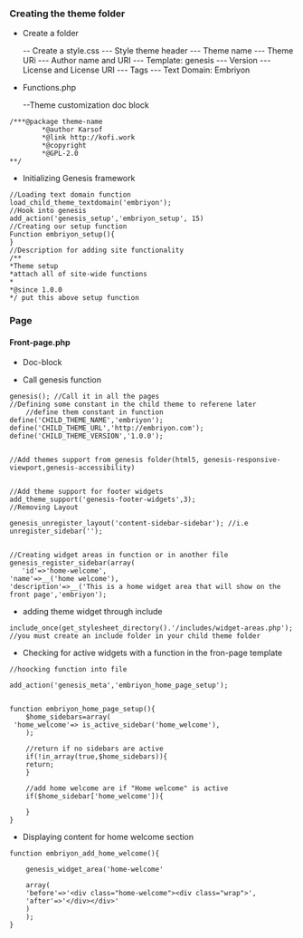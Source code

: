 ### Creating the theme folder

- Create a folder

	-- Create a style.css
		--- Style theme header
		--- Theme name
		--- Theme URi
		--- Author name and URI
		--- Template: genesis
		--- Version
		--- License and License URI
		--- Tags
		--- Text Domain: Embriyon

- Functions.php

	--Theme customization doc block

``` 
/***@package theme-name
		*@author Karsof
		*@link http://kofi.work
		*@copyright
		*@GPL-2.0
**/
 ```

- Initializing Genesis framework

``` 
//Loading text domain function
load_child_theme_textdomain('embriyon');
//Hook into genesis
add_action('genesis_setup','embriyon_setup', 15)
//Creating our setup function
Function embriyon_setup(){
}
//Description for adding site functionality
/**
*Theme setup
*attach all of site-wide functions
*
*@since 1.0.0
*/ put this above setup function 
```

### Page

#### Front-page.php

- Doc-block

- Call genesis function

``` 
genesis(); //Call it in all the pages
//Defining some constant in the child theme to referene later
	//define them constant in function
define('CHILD_THEME_NAME','embriyon');
define('CHILD_THEME_URL','http://embriyon.com');
define('CHILD_THEME_VERSION','1.0.0');


//Add themes support from genesis folder(html5, genesis-responsive-viewport,genesis-accessibility)


//Add theme support for footer widgets
add_theme_support('genesis-footer-widgets',3);
//Removing Layout

genesis_unregister_layout('content-sidebar-sidebar'); //i.e
unregister_sidebar('');


//Creating widget areas in function or in another file
genesis_register_sidebar(array(
   'id'=>'home-welcome',
'name'=>__('home welcome'),
'description'=>__('This is a home widget area that will show on the front page','embriyon');
 ```


- adding theme widget through include

``` 
include_once(get_stylesheet_directory().'/includes/widget-areas.php'); 
//you must create an include folder in your child theme folder
```

- Checking for active widgets with a function in the fron-page template

```
//hoocking function into file

add_action('genesis_meta','embriyon_home_page_setup');


function embriyon_home_page_setup(){
	$home_sidebars=array(
 'home_welcome'=> is_active_sidebar('home_welcome'),
 	);

	//return if no sidebars are active
 	if(!in_array(true,$home_sidebars)){
 	return;
 	}

 	//add home welcome are if "Home welcome" is active 
 	if($home_sidebar['home_welcome']){

 	}
}
```


- Displaying content for home welcome section

```
function embriyon_add_home_welcome(){
	
	genesis_widget_area('home-welcome'

	array(
	'before'=>'<div class="home-welcome"><div class="wrap">',
	'after'=>'</div></div>'
	)
	);
}
```


			
 

